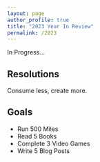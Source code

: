 ```yaml
---
layout: page
author_profile: true
title: "2023 Year In Review"
permalink: /2023
---
```


In Progress...

## Resolutions

Consume less, create more.

## Goals

- Run 500 Miles
- Read 5 Books
- Complete 3 Video Games
- Write 5 Blog Posts